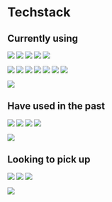 # Techstack

## Currently using

[//]: * (Blank space character in between space!!!!)
![](https://img.shields.io/badge/Angular-informational?style=flat&logo=Angular&logoColor=white&color=DD0031)
![](https://img.shields.io/badge/HTML5-informational?style=flat&logo=HTML5&logoColor=white&color=E34F26)
![](https://img.shields.io/badge/CSS3-informational?style=flat&logo=CSS3&logoColor=white&color=1572B6)
![](https://img.shields.io/badge/C⠀Sharp-informational?style=flat&logo=CSharp&logoColor=white&color=239120)
![](https://img.shields.io/badge/JavaScript-informational?style=flat&logo=JavaScript&logoColor=white&color=F7DF1E)

[//]: * (Blank space character in between space!!!!)
![](https://img.shields.io/badge/Visual⠀Studio-informational?style=flat&logo=VisualStudio&logoColor=white&color=007ACC)
![](https://img.shields.io/badge/VS⠀Code-informational?style=flat&logo=VisualStudioCode&logoColor=white&color=007ACC)
![](https://img.shields.io/badge/Azure⠀DevOps-informational?style=flat&logo=AzureDevOps&logoColor=white&color=0078D7)
![](https://img.shields.io/badge/Jira-informational?style=flat&logo=Jira&logoColor=white&color=0052CC)
![](https://img.shields.io/badge/Sourcetree-informational?style=flat&logo=Sourcetree&logoColor=white&color=0052CC)
![](https://img.shields.io/badge/Git-informational?style=flat&logo=Git&logoColor=white&color=F05032)
![](https://img.shields.io/badge/Microsoft⠀SQL⠀Server-informational?style=flat&logo=MicrosoftSQLServer&logoColor=white&color=CC2927)

![](https://img.shields.io/badge/Windows-informational?style=flat&logo=Windows&logoColor=white&color=0078D6)

## Have used in the past

![](https://img.shields.io/badge/Java-informational?style=flat&logo=Java&logoColor=white&color=007396)
![](https://img.shields.io/badge/Python-informational?style=flat&logo=Python&logoColor=white&color=3776AB)
![](https://img.shields.io/badge/React-informational?style=flat&logo=React&logoColor=white&color=61DAFB)
![](https://img.shields.io/badge/Selenium-informational?style=flat&logo=Selenium&logoColor=white&color=43B02A)

[//]: * (Blank space character in between space!!!!)
![](https://img.shields.io/badge/IntelliJ⠀IDEA-informational?style=flat&logo=IntelliJIDEA&logoColor=white&color=#000000)

## Looking to pick up

[//]: * (Blank space character in between space!!!!)
![](https://img.shields.io/badge/Tailwind⠀CSS-informational?style=flat&logo=TailwindCSS&logoColor=white&color=06B6D4)
![](https://img.shields.io/badge/Vue.js-informational?style=flat&logo=Vue.js&logoColor=white&color=4FC08D)
![](https://img.shields.io/badge/JavaScript-informational?style=flat&logo=JavaScript&logoColor=white&color=F7DF1E)

![](https://img.shields.io/badge/Linux-informational?style=flat&logo=Linux&logoColor=white&color=FCC624)



